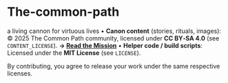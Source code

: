 # The-common-path
a living cannon for virtuous lives
• **Canon content** (stories, rituals, images): © 2025 The Common Path community, licensed under **CC BY‑SA 4.0** (see `CONTENT_LICENSE`). 
**→ [Read the Mission](./MISSION)**
• **Helper code / build scripts**: Licensed under the **MIT License** (see `LICENSE`).  

By contributing, you agree to release your work under the same respective licenses.
